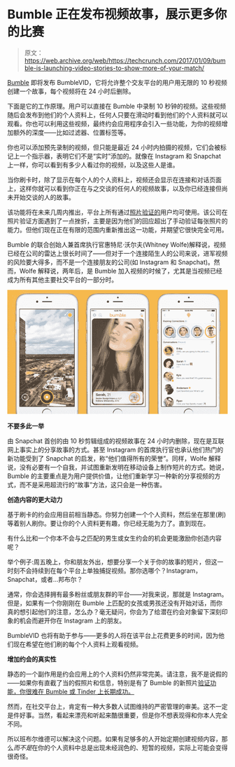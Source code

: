 # Bumble 正在发布视频故事，展示更多你的比赛 

> 原文：<https://web.archive.org/web/https://techcrunch.com/2017/01/09/bumble-is-launching-video-stories-to-show-more-of-your-match/>

[Bumble](https://web.archive.org/web/20230116114443/https://bumble.com/) 即将发布 BumbleVID，它将允许整个交友平台的用户用无限的 10 秒视频创建一个故事，每个视频将在 24 小时后删除。

下面是它的工作原理。用户可以直接在 Bumble 中录制 10 秒钟的视频。这些视频随后会发布到他们的个人资料上，任何人只要在滑动时看到他们的个人资料就可以观看。你也可以利用这些视频，最终约会应用程序会引入一些功能，为你的视频增加额外的深度——比如过滤器、位置标签等。

你也可以添加预先录制的视频，但只能是最近 24 小时内拍摄的视频，它们会被标记上一个指示器，表明它们不是“实时”添加的。就像在 Instagram 和 Snapchat 上一样，你可以看到有多少人看过你的视频，以及这些人是谁。

当你刷卡时，除了显示在每个人的个人资料上，视频还会显示在连接和对话页面上，这样你就可以看到你正在与之交谈的任何人的视频故事，以及你已经连接但尚未开始交谈的人的故事。

该功能将在未来几周内推出，平台上所有通过[照片验证的](https://web.archive.org/web/20230116114443/https://techcrunch.com/2016/09/22/bumble-will-soon-let-users-get-verified-in-an-effort-to-squash-impersonators/)用户均可使用。该公司在照片验证方面遇到了一点挫折，主要是因为他们的回应超出了手动验证每张照片的能力。但他们现在正在有限的范围内重新推出这一功能，并期望它很快完全可用。

Bumble 的联合创始人兼首席执行官惠特尼·沃尔夫(Whitney Wolfe)解释说，视频已经在公司的雷达上很长时间了——但对于一个连接陌生人的公司来说，进军视频的风险要大得多，而不是一个连接朋友的公司(如 Instagram 和 Snapchat)。然而，Wolfe 解释说，两年后，是 Bumble 加入视频的时候了，尤其是当视频已经成为所有其他主要社交平台的一部分时。

![bumble-vid](img/14c8bd3dedfcf69732875a652d89fa89.png)

**不要多此一举**

由 Snapchat 首创的由 10 秒剪辑组成的视频故事在 24 小时内删除，现在是互联网上事实上的分享故事的方式。甚至 Instagram 的首席执行官也承认他们热门的新功能受到了 Snapchat 的启发，称“他们值得所有的荣誉”。同样，Wolfe 解释说，没有必要有一个自我，并试图重新发明在移动设备上制作短片的方式。她说，Bumble 的主要重点是为用户提供价值，让他们重新学习一种新的分享视频的方式，而不是采用超流行的“故事”方法，这只会是一种伤害。

**创造内容的更大动力**

基于刷卡的约会应用目前相当静态。你努力创建一个个人资料，然后坐在那里(刷)等着别人刷你。要让你的个人资料更有趣，你已经无能为力了。直到现在。

有什么比和一个你本不会与之匹配的男生或女生约会的机会更能激励你创造内容呢？

举个例子:周五晚上，你和朋友外出，想要分享一个关于你的故事的短片，但这一时刻不会持续到在每个平台上单独捕捉视频。那你选哪个？Instagram，Snapchat，或者…邦布尔？

通常，你会选择拥有最多粉丝或朋友群的平台——对我来说，那就是 Instagram。但是，如果有一个你刚刚在 Bumble 上匹配的女孩或男孩还没有开始对话，而你真的想引起他们的注意，怎么办？毫无疑问，你会为了给潜在约会对象留下深刻印象的机会而避开你在 Instagram 上的朋友。

BumbleVID 也将有助于参与——更多的人将在该平台上花费更多的时间，因为他们现在希望在他们刷的每个个人资料上观看视频。

**增加约会的真实性**

静态的一个副作用是约会应用上的个人资料仍然非常完美。请注意，我不是说假的——如果你有直截了当的假照片和信息，特别是有了 Bumble 的新照片[验证功能，你很难在 Bumble 或 Tinder 上长期成功。](https://web.archive.org/web/20230116114443/https://techcrunch.com/2016/09/22/bumble-will-soon-let-users-get-verified-in-an-effort-to-squash-impersonators/)

然而，在社交平台上，肯定有一种大多数人试图维持的严密管理的审美。这不一定是件好事。当然，看起来漂亮和听起来酷很重要，但是你不想表现得和你本人完全不同。

所以班布尔维德可以解决这个问题。如果有足够多的人开始定期创建视频内容，那么*而不是*在你的个人资料中总是出现未经润色的、短暂的视频，实际上可能会变得很奇怪。